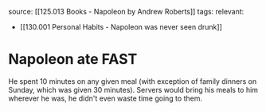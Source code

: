source: [[125.013 Books - Napoleon by Andrew Roberts]]
tags:
relevant:
- [[130.001 Personal Habits - Napoleon was never seen drunk]]

# Napoleon ate FAST

He spent 10 minutes on any given meal (with exception of family dinners on Sunday, which was given 30 minutes). Servers would bring his meals to him wherever he was, he didn't even waste time going to them.
